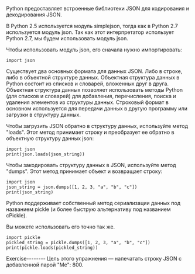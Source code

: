Python предоставляет встроенные библиотеки JSON для кодирования и декодирования JSON.

В Python 2.5 используется модуль simplejson, тогда как в Python 2.7 используется модуль json. Так как этот интерпретатор использует Python 2.7, мы будем использовать модуль json.

Чтобы использовать модуль json, его сначала нужно импортировать:

    import json

Существует два основных формата для данных JSON. Либо в строке, либо в объектной структуре данных. Объектная структура данных в Python состоит из списков и словарей, вложенных друг в друга. Объектная структура данных позволяет использовать методы Python (для списков и словарей) для добавления, перечисления, поиска и удаления элементов из структуры данных. Строковый формат в основном используется для передачи данных в другую программу или загрузки в структуру данных.

Чтобы загрузить JSON обратно в структуру данных, используйте метод "loads". Этот метод принимает строку и преобразует ее обратно в объектную структуру данных json:

    import json 
    print(json.loads(json_string))

Чтобы закодировать структуру данных в JSON, используйте метод "dumps". Этот метод принимает объект и возвращает строку:

    import json
    json_string = json.dumps([1, 2, 3, "a", "b", "c"])
    print(json_string)

Python поддерживает собственный метод сериализации данных под названием pickle (и более быструю альтернативу под названием cPickle).

Вы можете использовать его точно так же.

    import pickle
    pickled_string = pickle.dumps([1, 2, 3, "a", "b", "c"])
    print(pickle.loads(pickled_string))

Exercise--------
Цель этого упражнения — напечатать строку JSON с добавленной парой "Me": 800.